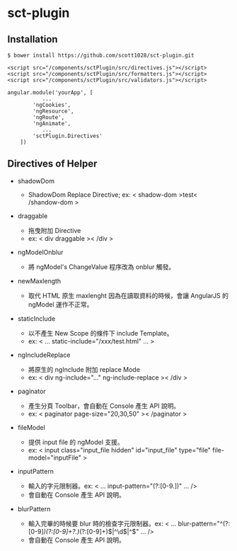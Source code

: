 # sct-plugin

## Installation

~~~
$ bower install https://github.com/scott1028/sct-plugin.git
~~~

~~~
<script src="/components/sctPlugin/src/directives.js"></script>
<script src="/components/sctPlugin/src/formatters.js"></script>
<script src="/components/sctPlugin/src/validators.js"></script>
~~~

~~~
angular.module('yourApp', [
           ...
        'ngCookies',
        'ngResource',
        'ngRoute',
        'ngAnimate',
           ...
        'sctPlugin.Directives'
    ])
~~~

## Directives of Helper
* shadowDom
  * ShadowDom Replace Directive;
    ex: < shadow-dom >test< /shandow-dom >

* draggable
  * 拖曳附加 Directive
  * ex: < div draggable >< /div >

* ngModelOnblur
  * 將 ngModel's ChangeValue 程序改為 onblur 觸發。
 
* newMaxlength
  * 取代 HTML 原生 maxlenght 因為在讀取資料的時候，會讓 AngularJS 的 ngModel 運作不正常。

* staticInclude
  * 以不產生 New Scope 的條件下 include Template。
  * ex: < …  static-include="/xxx/test.html" … >

* ngIncludeReplace
  * 將原生的 ngInclude 附加 replace Mode
  * ex: < div ng-include="..." ng-include-replace >< /div >

* paginator
  * 產生分頁 Toolbar，會自動在 Console 產生 API 說明。
  * ex: < paginator page-size="20,30,50" >< /paginator >

* fileModel
  * 提供 input file 的 ngModel 支援。
  * ex: < input class="input_file hidden" id="input_file" type="file" file-model="inputFile" >

* inputPattern
  * 輸入的字元限制器。ex: < ... input-pattern="(?:[0-9\.])" ... />
  * 會自動在 Console 產生 API 說明。

* blurPattern
  * 輸入完畢的時候要 blur 時的檢查字元限制器。ex: < ... blur-pattern="^(?:[0-9]*)(?:[0-9]+?\.)*(?:[0-9]+)$|^\d$|^$" ... />
  * 會自動在 Console 產生 API 說明。

